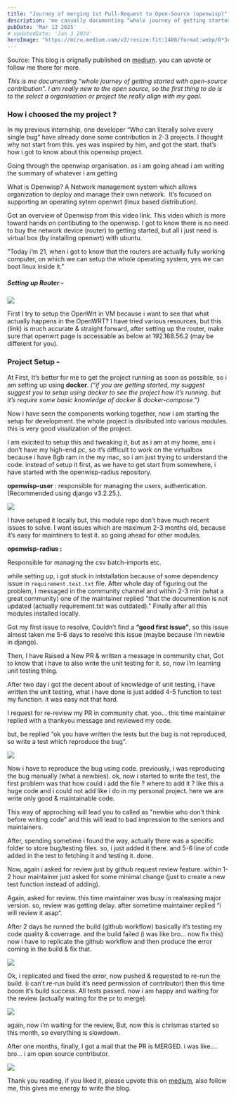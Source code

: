 ```yaml
---
title: "Journey of merging 1st Pull-Request to Open-Source (openwisp)"
description: 'me casually documenting “whole journey of getting started with open-source contribution...'
pubDate: 'Mar 13 2025'
# updatedDate: 'Jan 3 2024'
heroImage: "https://miro.medium.com/v2/resize:fit:1400/format:webp/0*3cV4CUPbwsaSVRSO.jpeg"
---
```



Source: This blog is orignally published on [medium](https://akhilsharmaa.medium.com/journey-of-merging-1st-pr-to-openwisp-fa851330b602?source=friends_link&sk=e8ebae349577277a60d103cb6ede8fab). you can upvote or follow me there for more. 


*This is me documenting “whole journey of getting started with open-source contribution”. I am really new to the open source, so the first thing to do is to the select a organisation or project the really align with my goal.*

### How i choosed the my project ? 

In my previous internship, one developer “Who can literally solve every single bug“ have already done some contribution in 2-3 projects. I thought why not start from this. yes was inspired by him, and got the start. that’s how i got to know about this openwisp project. 

Going through the openwisp organisation. as i am going ahead i am writing the summary of whatever i am getting 

What is Openwisp? A Network management system which allows organization to deploy and manage their own network.  It’s focused on supporting an operating sytem openwrt (linux based distribution).

Got an overview of Openwisp from this video link. This video which is more toward hands on contibuting to the openwisp.  I got to know there is no need to buy the network device (router) to getting started, but all i just need is virtual box (by installing openwrt) with ubuntu. 

“Today i’m 21, when i got to know that the routers are actually fully working computer, on which we can setup the whole operating system, yes we can boot linux inside it.” 

##### Setting up Router  - 

![](https://miro.medium.com/v2/resize:fit:1400/format:webp/0*-ww68AlbRn5Di2HG.png)

First I try to setup the OpenWrt in VM because i want to see that what actually happens in the OpenWRT?  I have tried various resources, but this (link) is much accurate & straight forward, after setting up the router, make sure that openwrt page is accessable as below at 192.168.56.2 (may be different for you). 

### Project Setup - 

At First, It’s better for me to get the project running as soon as possible, so i am setting up using **docker**. *(“if you are getting started, my suggest suggest you to setup using docker to see the project how it’s running. but it’s require some basic knowledge of docker & docker-compose.”)*

Now i have seen the components working together, now i am starting the setup for development. the whole project is disributed into various modules. this is very good visulization of the project. 

I am exicited to setup this and tweaking it, but as i am at my home, ans i don’t have my high-end pc, so it’s difficult to work on the virtualbox because i have 8gb ram in the my mac, so i am just trying to understand the code. instead of setup it first, as we have to get start from somewhere, i have started with the openwisp-radius repository. 

**openwisp-user** : responsible for managing the users, authentication. (Recommended using django v3.2.25.). 

![](https://miro.medium.com/v2/resize:fit:1400/format:webp/0*6kxXb4NUlRlnv75W.png)

I have setuped it locally but, this module repo don’t have much recent issues to solve. I want issues which are maximum 2-3 months old, because it’s easy for maintiners to test it.  so going ahead for other modules. 

**openwisp-radius :**

Responsible for managing the csv batch-imports etc.  

while setting up, i got stuck in intstallation because of some dependency issue in `requirement.test.txt` file. After whole day of figuring out the problem, I messaged in the community channel and within 2-3 min (what a great community) one of the maintainer replied "that the documention is not updated (actually requirement.txt was outdated)." Finally after all this modules installed locally.  

Got my first issue to resolve, Couldn’t find a **“good first issue”**, so this issue almost taken me 5-6 days to resolve this issue (maybe because i’m newbie in django). 

Then, I have Raised a New PR & written a message in community chat, Got to know that i have to also write the unit testing for it. so, now i’m learning unit testing thing. 

After two day i got the decent about of knowledge of unit testing, i have written the unit testing, what i have done is just added 4-5 function to test my function. it was easy not that hard. 

I request for re-review my PR in community chat. yoo... this time maintainer replied with a thankyou message and reviewed my code. 

but, be replied “ok you have written the tests but the bug is not reproduced, so write a test which reproduce the bug“. 

![](https://miro.medium.com/v2/resize:fit:1400/format:webp/0*8c8aDhE2zVboUi6o.png)

Now i have to reproduce the bug using code. previously, i was reproducing the bug manually (what a newbies). ok, now i started to write the test, the first problem was that how could i add the file ? where to add it ? like this a huge code and i could not add like i do in my personal project. here we are write only good & maintainable code. 

This way of approching will lead you to called as "newbie who don’t think before writing code” and this will lead to bad impression to the seniors and maintainers.

After, spending sometime i found the way, actually there was a specific folder to store bug/testing files. so, i just added it there. and 5-6 line of code added in the test to fetching it and testing it. done. 

Now, again i asked for review just by github request review feature. within 1-2 hour maintainer just asked for some minimal change (just to create a new test function instead of adding). 


Again, asked for review. this time maintainer was busy in realeasing major version. so, review was getting delay. after sometime maintainer replied “i will review it asap“. 

After 2 days he runned the build (github workflow) basically it’s testing my code quality & coverrage. and the build failed (i was like bro… now fix this) now i have to replicate the github workflow and then produce the error coming in the build & fix that. 

![](https://miro.medium.com/v2/resize:fit:1400/format:webp/0*VU-g7j2QcNNyVAlT.png)

Ok, i replicated and fixed the error, now pushed &  requested to re-run the build. (i can’t re-run build it’s need permission of contributor) then this time boom it’s build success. All tests passed. now i am happy and waiting for the review (actually waiting for the pr to merge). 

![](https://miro.medium.com/v2/resize:fit:1400/format:webp/0*HTUbAZ8Csz66ib-d.png)

again, now i’m waiting for the  review, But, now this is chrismas started so this month, so everything is slowdown. 

After one months, finally, I got a mail that the PR is MERGED. i was like…. bro… i am open source contributor.

![](https://miro.medium.com/v2/resize:fit:1308/format:webp/0*Y-7BPkp7q1HT90Es.png)

Thank you reading,  if you liked it,  please upvote this on [medium](https://akhilsharmaa.medium.com/journey-of-merging-1st-pr-to-openwisp-fa851330b602?source=friends_link&sk=e8ebae349577277a60d103cb6ede8fab), also follow me, this gives me energy to write the blog. 